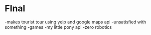 FInal
=====
-makes tourist tour using yelp and google maps api
-unsatisfied with something
-games
-my little pony api
-zero robotics
